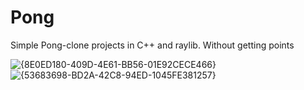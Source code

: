 # Pong
 Simple Pong-clone projects in C++ and raylib. Without getting points

![{8E0ED180-409D-4E61-BB56-01E92CECE466}](https://github.com/user-attachments/assets/ed3b3cb2-82b2-4051-a116-74cf62b95920)
![{53683698-BD2A-42C8-94ED-1045FE381257}](https://github.com/user-attachments/assets/e4c850e4-7b7f-4565-93f4-dda3e15e80d1)

